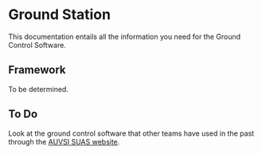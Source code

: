# Ground Station
This documentation entails all the information you need for the Ground Control Software.

## Framework
To be determined.

## To Do
Look at the ground control software that other teams have used in the past through the [AUVSI SUAS website](http://www.auvsi-suas.org/competitions/2017/).
